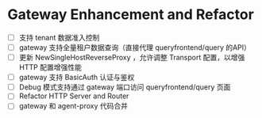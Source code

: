 # Gateway Enhancement and Refactor

- [ ] 支持 tenant 数据准入控制
- [ ] gateway 支持全量租户数据查询（直接代理 queryfrontend/query 的API）
- [ ] 更新 NewSingleHostReverseProxy ，允许调整 Transport 配置，以增强 HTTP 配置增强性能
- [ ] gateway 支持 BasicAuth 认证与鉴权
- [ ] Debug 模式支持通过 gateway 端口访问 queryfrontend/query 页面
- [ ] Refactor HTTP Server and Router
- [ ] gateway 和 agent-proxy 代码合并

